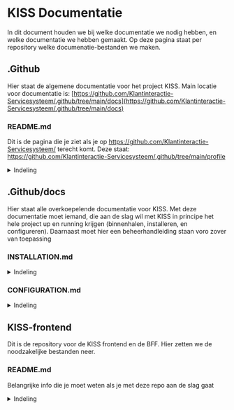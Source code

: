 # KISS Documentatie
In dit document houden we bij welke documentatie we nodig hebben, en welke documentatie we hebben gemaakt. 
Op deze pagina staat per repository welke documenatie-bestanden we maken. 

## .Github
Hier staat de algemene documentatie voor het project KISS. Main locatie voor documentatie is: [https://github.com/Klantinteractie-Servicesysteem/.github/tree/main/docs](https://github.com/Klantinteractie-Servicesysteem/.github/tree/main/docs)

### README.md
Dit is de pagina die je ziet als je op https://github.com/Klantinteractie-Servicesysteem/ terecht komt. 
Deze staat: https://github.com/Klantinteractie-Servicesysteem/.github/tree/main/profile

<details>
<summary>Indeling</summary>

Introducerende tekst, daaronder de hoofdstukken: 
- Roadmap en doorontwikkeling
- Documenatie: inleiding op de documentatie, en een link naar de documentatie in [Readthedocs](https://kiss-klantinteractie-servicesysteem.readthedocs.io/)
- Waaruit bestaat de KISS-frontend
- API's: overzicht van de API's die KISS gebruikt om de data te tonen en op te slaa

 </details>
 
 ## .Github/docs
 Hier staat alle overkoepelende documentatie voor KISS. Met deze documentatie moet iemand, die aan de slag wil met KISS in principe het hele project up en running krijgen (binnenhalen, installeren, en configureren). Daarnaast moet hier een beheerhandleiding staan voro zover van toepassing
 
### INSTALLATION.md
<details>
<summary>Indeling</summary>
  
- Installatie handleiding
  
- Voorbereidingen;
  informatie over domeinen, certificatien, tools, haven en azure
  
-  Installatie 
 </details>
 
 ### CONFIGURATION.md
 <details>
<summary>Indeling</summary>
  
- Configuratie van uw Identity Provider
  
- Koppelen van nieuwe bronnen: ZGW
  
- Koppelen van nieuwe bronnen: Klanten / contactmomenten?  
 </details>

## KISS-frontend
Dit is de repository voor de KISS frontend en de BFF. Hier zetten we de noodzakelijke bestanden neer. 

### README.md
Belangrijke info die je moet weten als je met deze repo aan de slag gaat  

<details>
<summary>Indeling</summary>
- Run from VIsual Studio 2022
- Recommended IDE setup
- Type support voor `.vue` Imports in TS
- Customize configuration
 </details>
